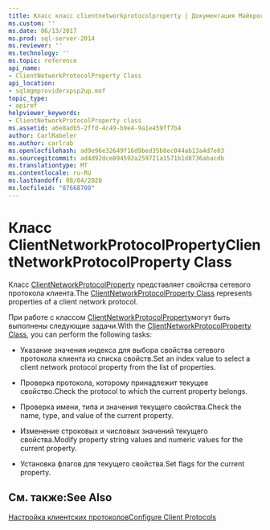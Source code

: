 ```yaml
---
title: Класс класс clientnetworkprotocolproperty | Документация Майкрософт
ms.custom: ''
ms.date: 06/13/2017
ms.prod: sql-server-2014
ms.reviewer: ''
ms.technology: ''
ms.topic: reference
api_name:
- ClientNetworkProtocolProperty Class
api_location:
- sqlmgmproviderxpsp2up.mof
topic_type:
- apiref
helpviewer_keywords:
- ClientNetworkProtocolProperty class
ms.assetid: a6e8adb5-2ffd-4c49-b9e4-9a1e459ff7b4
author: CarlRabeler
ms.author: carlrab
ms.openlocfilehash: ad9e96e32649f16d9bed35b8ec044ab13a4d7e03
ms.sourcegitcommit: ad4d92dce894592a259721a1571b1d8736abacdb
ms.translationtype: MT
ms.contentlocale: ru-RU
ms.lasthandoff: 08/04/2020
ms.locfileid: "87668708"
---
```

# <a name="clientnetworkprotocolproperty-class"></a><span data-ttu-id="929de-102">Класс ClientNetworkProtocolProperty</span><span class="sxs-lookup"><span data-stu-id="929de-102">ClientNetworkProtocolProperty Class</span></span>
  <span data-ttu-id="929de-103">Класс [ClientNetworkProtocolProperty](clientnetworkprotocolproperty-class.md) представляет свойства сетевого протокола клиента.</span><span class="sxs-lookup"><span data-stu-id="929de-103">The [ClientNetworkProtocolProperty Class](clientnetworkprotocolproperty-class.md) represents properties of a client network protocol.</span></span>  
  
 <span data-ttu-id="929de-104">При работе с классом [ClientNetworkProtocolProperty](clientnetworkprotocolproperty-class.md)могут быть выполнены следующие задачи.</span><span class="sxs-lookup"><span data-stu-id="929de-104">With the [ClientNetworkProtocolProperty Class](clientnetworkprotocolproperty-class.md), you can perform the following tasks:</span></span>  
  
-   <span data-ttu-id="929de-105">Указание значения индекса для выбора свойства сетевого протокола клиента из списка свойств.</span><span class="sxs-lookup"><span data-stu-id="929de-105">Set an index value to select a client network protocol property from the list of properties.</span></span>  
  
-   <span data-ttu-id="929de-106">Проверка протокола, которому принадлежит текущее свойство.</span><span class="sxs-lookup"><span data-stu-id="929de-106">Check the protocol to which the current property belongs.</span></span>  
  
-   <span data-ttu-id="929de-107">Проверка имени, типа и значения текущего свойства.</span><span class="sxs-lookup"><span data-stu-id="929de-107">Check the name, type, and value of the current property.</span></span>  
  
-   <span data-ttu-id="929de-108">Изменение строковых и числовых значений текущего свойства.</span><span class="sxs-lookup"><span data-stu-id="929de-108">Modify property string values and numeric values for the current property.</span></span>  
  
-   <span data-ttu-id="929de-109">Установка флагов для текущего свойства.</span><span class="sxs-lookup"><span data-stu-id="929de-109">Set flags for the current property.</span></span>  
  
## <a name="see-also"></a><span data-ttu-id="929de-110">См. также:</span><span class="sxs-lookup"><span data-stu-id="929de-110">See Also</span></span>  
 [<span data-ttu-id="929de-111">Настройка клиентских протоколов</span><span class="sxs-lookup"><span data-stu-id="929de-111">Configure Client Protocols</span></span>](https://technet.microsoft.com/library/ms181035.aspx)  
  
  
